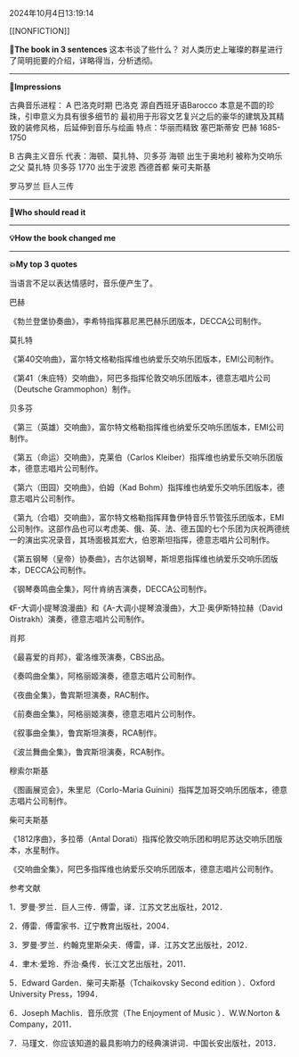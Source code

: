 2024年10月4日13:19:14

[[NONFICTION]]



**🎨The book in 3 sentences**
这本书谈了些什么？
对人类历史上璀璨的群星进行了简明扼要的介绍，详略得当，分析透彻。


---
**📝Impressions**

古典音乐进程：
A 巴洛克时期 
巴洛克 源自西班牙语Barocco 本意是不圆的珍珠，引申意义为具有很多细节的
最初用于形容文艺复兴之后的豪华的建筑及其精致的装修风格，后延伸到音乐与绘画
特点：华丽而精致
塞巴斯蒂安 巴赫 1685-1750

B 古典主义音乐
代表：海顿、莫扎特、贝多芬
海顿 出生于奥地利 被称为交响乐之父
莫扎特 
贝多芬 1770 出生于波恩 西德首都
柴可夫斯基


罗马罗兰 巨人三传

---
**🥚Who should read it**



---
**💡How the book changed me**



---
**💥My top 3 quotes**

当语言不足以表达情感时，音乐便产生了。

巴赫

《勃兰登堡协奏曲》，李希特指挥慕尼黑巴赫乐团版本，DECCA公司制作。

莫扎特

《第40交响曲》，富尔特文格勒指挥维也纳爱乐交响乐团版本，EMI公司制作。

《第41（朱庇特）交响曲》，阿巴多指挥伦敦交响乐团版本，德意志唱片公司（Deutsche Grammophon）制作。

贝多芬

《第三（英雄）交响曲》，富尔特文格勒指挥维也纳爱乐交响乐团版本，EMI公司制作。

《第五（命运）交响曲》，克莱伯（Carlos Kleiber）指挥维也纳爱乐交响乐团版本，德意志唱片公司制作。

《第六（田园）交响曲》，伯姆（Kad Bohm）指挥维也纳爱乐交响乐团版本，德意志唱片公司制作。

《第九（合唱）交响曲》，富尔特文格勒指挥拜鲁伊特音乐节管弦乐团版本，EMI公司制作。这部作品也可以考虑美、俄、英、法、德五国的七个乐团为庆祝两德统一的演出实况录音，其场面极其宏大，伯恩斯坦指挥，德意志唱片公司制作。

《第五钢琴（皇帝）协奏曲》，古尔达钢琴，斯坦恩指挥维也纳爱乐交响乐团版本，DECCA公司制作。

《钢琴奏鸣曲全集》，阿什肯纳吉演奏，DECCA公司制作。

《F-大调小提琴浪漫曲》和《A-大调小提琴浪漫曲》，大卫·奥伊斯特拉赫（David Oistrakh）演奏，德意志唱片公司制作。

肖邦

《最喜爱的肖邦》，霍洛维茨演奏，CBS出品。

《奏鸣曲全集》，阿格丽姬演奏，德意志唱片公司制作。

《夜曲全集》，鲁宾斯坦演奏，RAC制作。

《前奏曲全集》，阿格丽姬演奏，德意志唱片公司制作。

《叙事曲全集》，鲁宾斯坦演奏，RCA制作。

《波兰舞曲全集》，鲁宾斯坦演奏，RCA制作。

穆索尔斯基

《图画展览会》，朱里尼（Corlo-Maria Guinini）指挥芝加哥交响乐团版本，德意志唱片公司制作。

柴可夫斯基

《1812序曲》，多拉蒂（Antal Dorati）指挥伦敦交响乐团和明尼苏达交响乐团版本，水星制作。

《交响曲全集》，阿巴多指挥维也纳爱乐交响乐团版本，德意志唱片公司制作。

参考文献

1．罗曼·罗兰．巨人三传．傅雷，译．江苏文艺出版社，2012．

2．傅雷．傅雷家书．辽宁教育出版社，2004．

3．罗曼·罗兰．约翰克里斯朵夫．傅雷，译．江苏文艺出版社，2012．

4．聿木·爱玲．乔治·桑传．长江文艺出版社，2011．

5．Edward Garden．柴可夫斯基（Tchaikovsky Second edition ）．Oxford University Press，1994．

6．Joseph Machlis．音乐欣赏（The Enjoyment of Music ）．W.W.Norton & Company，2011．

7．马瑾文．你应该知道的最具影响力的经典演讲词．中国长安出版社，2013．